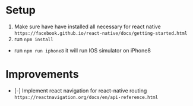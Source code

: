 # Setup

1. Make sure have have installed all necessary for react native `https://facebook.github.io/react-native/docs/getting-started.html`
2. run `npm install`
* run `npm run iphone8` it will run IOS simulator on iPhone8


# Improvements

* [-] Implement react navigation for react-native routing `https://reactnavigation.org/docs/en/api-reference.html`